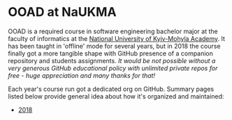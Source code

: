 # OOAD at NaUKMA

OOAD is a required course in software engineering bachelor major at the faculty of informatics at the [National University of Kyiv-Mohyla Academy](https://www.ukma.edu.ua/eng/). It has been taught in 'offline' mode for several years, but in 2018 the course finally got a more tangible shape with GitHub presence of a companion repository and students assignments. *It would be not possible without a very generous GitHub educational policy with unlimited private repos for free - huge appreciation and many thanks for that!*

Each year's course run got a dedicated org on GitHub. Summary pages listed below provide general idea about how it's organized and maintained:
- [2018](/2018)

